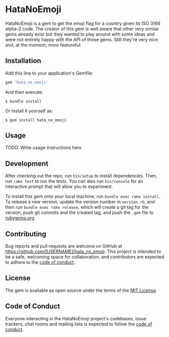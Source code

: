 # HataNoEmoji

HataNoEmoji is a gem to get the emoji flag for a country given its ISO 3166 alpha-2 code. The creator of this gem is
well aware that other _very_ similar gems already exist but they wanted to play around with some ideas and were not
entirely happy with the API of those gems. Still they're very nice and, at the moment, more featureful.

## Installation

Add this line to your application's Gemfile:

```ruby
gem 'hata_no_emoji'
```

And then execute:

    $ bundle install

Or install it yourself as:

    $ gem install hata_no_emoji

## Usage

TODO: Write usage instructions here

## Development

After checking out the repo, run `bin/setup` to install dependencies. Then, run `rake test` to run the tests. You can also run `bin/console` for an interactive prompt that will allow you to experiment.

To install this gem onto your local machine, run `bundle exec rake install`. To release a new version, update the version number in `version.rb`, and then run `bundle exec rake release`, which will create a git tag for the version, push git commits and the created tag, and push the `.gem` file to [rubygems.org](https://rubygems.org).

## Contributing

Bug reports and pull requests are welcome on GitHub at https://github.com/[USERNAME]/hata_no_emoji. This project is intended to be a safe, welcoming space for collaboration, and contributors are expected to adhere to the [code of conduct](https://github.com/[USERNAME]/hata_no_emoji/blob/trunk/CODE_OF_CONDUCT.md).

## License

The gem is available as open source under the terms of the [MIT License](https://opensource.org/licenses/MIT).

## Code of Conduct

Everyone interacting in the HataNoEmoji project's codebases, issue trackers, chat rooms and mailing lists is expected to follow the [code of conduct](https://github.com/[USERNAME]/hata_no_emoji/blob/trunk/CODE_OF_CONDUCT.md).
